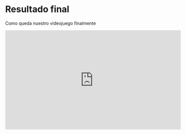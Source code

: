 # Resultado final

Como queda nuestro videojuego finalmente
<iframe width="560" height="315" frameborder="0" src="http://www.youtube.com/embed/pU-iQGjXIqY"></iframe>